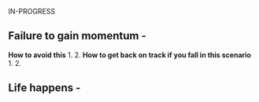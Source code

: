 IN-PROGRESS

## Failure to gain momentum -  

**How to avoid this**
1. 
2. 
**How to get back on track if you fall in this scenario**
1. 
2. 

## Life happens - 


